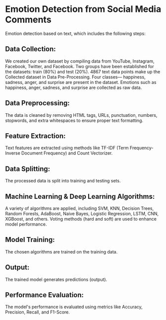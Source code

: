 # Emotion Detection from Social Media Comments
Emotion detection based on text, which includes the following steps:

## Data Collection: 

We created our own dataset by compiling data from YouTube, Instagram, Facebook, Twitter, and Facebook. Two groups have been established for the datasets: train (80%) and test (20%). 4867 text data points make up the Collected dataset in Data Pre-Processing. Four classes— happiness, sadness, anger, and surprise are present in the dataset. Emotions such as happiness, anger, sadness, and surprise are collected as raw data.

## Data Preprocessing:

The data is cleaned by removing HTML tags, URLs, punctuation, numbers, stopwords, and extra whitespaces to ensure proper text formatting.

## Feature Extraction:

Text features are extracted using methods like TF-IDF (Term Frequency-Inverse Document Frequency) and Count Vectorizer.

## Data Splitting:

The processed data is split into training and testing sets.

## Machine Learning & Deep Learning Algorithms:

A variety of algorithms are applied, including SVM, KNN, Decision Trees, Random Forests, AdaBoost, Naive Bayes, Logistic Regression, LSTM, CNN, XGBoost, and others.
Voting methods (hard and soft) are used to enhance model performance.

## Model Training:

The chosen algorithms are trained on the training data.

## Output:

The trained model generates predictions (output).

## Performance Evaluation:

The model's performance is evaluated using metrics like Accuracy, Precision, Recall, and F1-Score.
